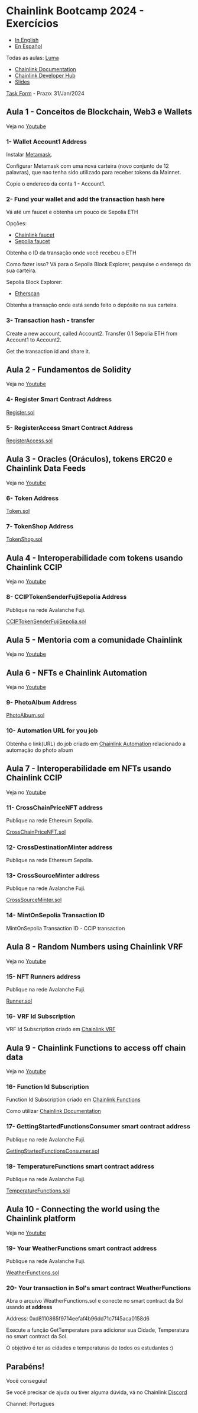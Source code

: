 # Chainlink Bootcamp 2024 - Exercícios

- [In English](README-ES.md)
- [En Español](README-ES.md)

Todas as aulas:
[Luma](https://lu.ma/ig70bk68)

- [Chainlink Documentation](https://docs.chain.link/)
- [Chainlink Developer Hub](https://dev.chain.link/)
- [Slides](https://docs.google.com/presentation/d/e/2PACX-1vQDouGb19sN3qGO2zDU5VZ-JXhgnJoqVCvykLT6tbOOqX7zXqwqrJxPciBohc66nsoGs_L_UB9QZUQs/pub?start=false&loop=false&delayms=3000)

[Task Form](https://forms.gle/k36cuefTTwchdPHw7) - 
Prazo: 31/Jan/2024

## Aula 1 - Conceitos de Blockchain, Web3 e Wallets

Veja no [Youtube](https://www.youtube.com/watch?v=mH2hkWG6OS8)

### 1- Wallet Account1 Address

Instalar [Metamask](https://metamask.io/).

Configurar Metamask com uma nova carteira (novo conjunto de 12 palavras), que nao tenha sido utilizado para receber tokens da Mainnet.

Copie o endereco da conta 1 - Account1. 

### 2- Fund your wallet and add the transaction hash here

Vá até um faucet e obtenha um pouco de Sepolia ETH

Opções:
- [Chainlink faucet](https://faucets.chain.link/)
- [Sepolia faucet](https://sepolia-faucet.pk910.de/)

Obtenha o ID da transação onde você recebeu o ETH

Como fazer isso?
Vá para o Sepolia Block Explorer, pesquise o endereço da sua carteira.

Sepolia Block Explorer:
- [Etherscan](https://sepolia.etherscan.io/)

Obtenha a transação onde está sendo feito o depósito na sua carteira.

### 3- Transaction hash - transfer

Create a new account, called Account2. 
Transfer 0.1 Sepolia ETH from Account1 to Account2.

Get the transaction id and share it.


## Aula 2 - Fundamentos de Solidity

Veja no [Youtube](https://www.youtube.com/watch?v=c5YwxmuWIcw)

### 4- Register Smart Contract Address

[Register.sol](Register.sol)

### 5- RegisterAccess Smart Contract Address

[RegisterAccess.sol](RegisterAccess.sol)


## Aula 3 - Oracles (Oráculos), tokens ERC20 e Chainlink Data Feeds

Veja no [Youtube](https://www.youtube.com/watch?v=E1sBc1YFgus)

### 6- Token Address

[Token.sol](Token.sol)

### 7- TokenShop Address

[TokenShop.sol](TokenShop.sol)


## Aula 4 - Interoperabilidade com tokens usando Chainlink CCIP

Veja no [Youtube](https://www.youtube.com/watch?v=5IFeP0gdcpM)

### 8- CCIPTokenSenderFujiSepolia Address

Publique na rede Avalanche Fuji.

[CCIPTokenSenderFujiSepolia.sol](CCIPTokenSenderFujiSepolia.sol)


## Aula 5 - Mentoria com a comunidade Chainlink

Veja no [Youtube](https://www.youtube.com/watch?v=xSfTQ66qUm0)

## Aula 6 - NFTs e Chainlink Automation

Veja no [Youtube](https://www.youtube.com/watch?v=WjBmwy5NDgU)

### 9- PhotoAlbum  Address

[PhotoAlbum.sol](PhotoAlbum.sol)

### 10- Automation URL for you job

Obtenha o link(URL) do job criado em [Chainlink Automation](https://automation.chain.link/) relacionado a automação do photo album


## Aula 7 - Interoperabilidade em NFTs usando Chainlink CCIP

Veja no [Youtube](https://www.youtube.com/watch?v=XjzJtD2ySQ0)

### 11- CrossChainPriceNFT address

Publique na rede Ethereum Sepolia.

[CrossChainPriceNFT.sol](CrossChainPriceNFT.sol)

### 12- CrossDestinationMinter address

Publique na rede Ethereum Sepolia.

### 13- CrossSourceMinter address

Publique na rede Avalanche Fuji.

[CrossSourceMinter.sol](CrossSourceMinter.sol)

### 14- MintOnSepolia Transaction ID

MintOnSepolia Transaction ID - CCIP transaction


## Aula 8 - Random Numbers using Chainlink VRF

Veja no [Youtube](https://www.youtube.com/watch?v=-tBZsxsE8K0)

### 15- NFT Runners address

Publique na rede Avalanche Fuji.

[Runner.sol](Runner.sol)

### 16- VRF Id Subscription

VRF Id Subscription criado em [Chainlink VRF](https://vrf.chain.link/)


## Aula 9 - Chainlink Functions to access off chain data

Veja no [Youtube](https://www.youtube.com/watch?v=jK6NMxz3wvc)

### 16- Function Id Subscription
Function Id Subscription criado em [Chainlink Functions](https://functions.chain.link/)

Como utilizar [Chainlink Documentation](https://docs.chain.link/)

### 17- GettingStartedFunctionsConsumer smart contract address

Publique na rede Avalanche Fuji.

[GettingStartedFunctionsConsumer.sol](GettingStartedFunctionsConsumer.sol)

### 18- TemperatureFunctions smart contract address

Publique na rede Avalanche Fuji.

[TemperatureFunctions.sol](TemperatureFunctions.sol)


## Aula 10 - Connecting the world using the Chainlink platform

Veja no [Youtube](https://www.youtube.com/watch?v=7i6gAp5Sx84)

### 19- Your WeatherFunctions smart contract address

Publique na rede Avalanche Fuji.

[WeatherFunctions.sol](WeatherFunctions.sol)

### 20- Your transaction in Sol's smart contract WeatherFunctions 

Abra o arquivo WeatherFunctions.sol e conecte no smart contract da Sol usando **at address**

Address: 
0xd8110865f9714eefaf4b96dd71c7f45aca0158d6 

Execute a função GetTemperature para adicionar sua Cidade, Temperatura no smart contract da Sol. 

O objetivo é ter as cidades e temperaturas de todos os estudantes :)


## Parabéns!

Você conseguiu!

Se você precisar de ajuda ou tiver alguma dúvida, vá no Chainlink [Discord](https://chain.link/discord)

Channel: Portugues

